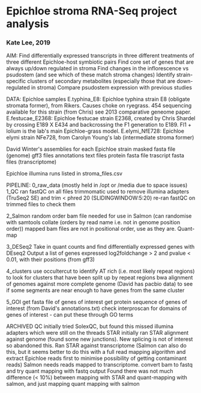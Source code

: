 # Epichloe stroma RNA-Seq project analysis #
### Kate Lee, 2019 ###

AIM:
  Find differentially expressed transcripts in three different treatments of three different Epichloe-host symbiotic pairs
  Find core set of genes that are always up/down regulated in stroma
  Find changes in the inflorescence vs psudostem (and see which of these match stroma changes)
  Identify strain-specific clusters of secondary metabolites (especially those that are down-regulated in stroma)
  Compare psudostem expression with previous studies


DATA:
  Epichloe samples
    E.typhina_E8: Epichloe typhina strain E8 (obligate stromata former), from Rikers. Causes choke on ryegrass.
      454 sequencing available for this strain (from Chris) see 2013 comparative geneome paper.
    E.festucae_E2368: Epichloe festucae strain E2368, created by Chris Shardel by crossing E189 X E434 and backcrossing
      the F1 generation to E189. Fl1 + lolium is the lab's main Epichloe-grass model.
    E.elymi_NfE728: Epichloe elymi strain NFe728, from Carolyn Young's lab (intermediate stroma former)

  David Winter's assemblies for each Epichloe strain
    masked fasta file (genome)
    gff3 files
    annotations text files
    protein fasta file
    trascript fasta files (transcriptome)

  Epichloe illumina runs listed in stroma_files.csv


PIPELINE:
  0_raw_data (mostly held in /opt or /media due to space issues)
  1_QC      ran fastQC on all files
            trimmomatic used to remove illumina adapters (TruSeq2 SE) and trim < phred 20 (SLIDINGWINDOW:5:20)
            re-ran fastQC on trimmed files to check them

  2_Salmon  random order bam file needed for use in Salmon (can randomise with samtools collate (orders by read name i.e. not in genome position order))
            mapped bam files are not in positional order, use as they are.
            Quant-map

  3_DESeq2  Take in quant counts and find differentially expressed genes with DEseq2
            Output a list of genes expressed log2foldchange > 2 and pvalue < 0.01, with their positions (from gff3)

  4_clusters  use occultercut to identify AT rich (i.e. most likely repeat regions) to look for clusters that have been split up by repeat regions
            bwa alignment of genomes against more complete genome (David has pacbio data) to see if some segments are near enough to have genes from the same cluster

  5_GOI     get fasta file of genes of interest
            get protein sequence of genes of interest (from David's annotations.txt)
            check interproscan for domains of genes of interest - can put these through GO terms




ARCHIVED
QC        initially tried SolexQC, but found this missed illumina adapters which were still on the threads
STAR      initially ran STAR alignment against genome (found some new junctions). New splicing is not of interest so abandoned this.
          Ran STAR against transcriptome (Salmon can also do this, but it seems better to do this with a
          full read mapping algorithm and extract Epichloe reads first to minimise possibility of getting contaminant reads)
          Salmon needs reads mapped to transcriptome. convert bam to fastq and try quant mapping with fastq output
          Found there was not much difference (< 10%) between mapping with STAR and quant-mapping with salmon, and just mapping quant mapping with salmon
